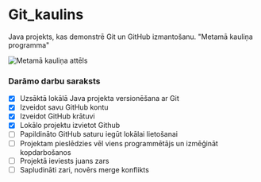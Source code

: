 # Git_kaulins
Java projekts, kas demonstrē Git un GitHub izmantošanu. "Metamā kauliņa programma"

![Metamā kauliņa attēls](https://i.imgur.com/XcEUvgi.png)

### Darāmo darbu saraksts
- [x] Uzsāktā lokālā Java projekta versionēšana ar Git
- [x] Izveidot savu GitHub kontu
- [x] Izveidot GitHub krātuvi
- [x] Lokālo projektu izvietot Github
- [ ] Papildināto GitHub saturu iegūt lokālai lietošanai
- [ ] Projektam pieslēdzies vēl viens programmētājs un izmēģināt kopdarbošanos
- [ ] Projektā ieviests juans zars
- [ ] Sapludināti zari, novērs merge konflikts
